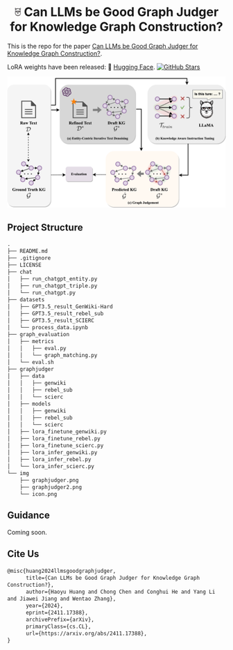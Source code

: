 # <center><img src="img/icon.png" style="width: 3%">  Can LLMs be Good Graph Judger for Knowledge Graph Construction?</center>

This is the repo for the paper [Can LLMs be Good Graph Judger for Knowledge Graph Construction?](https://arxiv.org/abs/2411.17388).

LoRA weights have been released: 🤗 <a href="https://huggingface.co/HaoyuHuang2/graphjudger" target="_blank">Hugging Face</a>.
<a href="https://github.com/hhy-huang/GraphJudger" target="_blank">
    <img alt="GitHub Stars" src="https://img.shields.io/github/stars/hhy-huang/GraphJudger?style=social" />
</a>


![Illustration of multi-agent collaborative framework](./img/graphjudger.png)

## Project Structure
```
.
├── README.md
├── .gitignore
├── LICENSE
├── chat
│   ├── run_chatgpt_entity.py
│   ├── run_chatgpt_triple.py
│   └── run_chatgpt.py
├── datasets
│   ├── GPT3.5_result_GenWiki-Hard
│   ├── GPT3.5_result_rebel_sub
│   ├── GPT3.5_result_SCIERC
│   └── process_data.ipynb
├── graph_evaluation
│   ├── metrics
│   │   ├── eval.py
│   │   └── graph_matching.py
│   └── eval.sh
├── graphjudger
│   ├── data
│   │   ├── genwiki
│   │   ├── rebel_sub
│   │   └── scierc
│   ├── models
│   │   ├── genwiki
│   │   ├── rebel_sub
│   │   └── scierc
│   ├── lora_finetune_genwiki.py
│   ├── lora_finetune_rebel.py
│   ├── lora_finetune_scierc.py
│   ├── lora_infer_genwiki.py
│   ├── lora_infer_rebel.py
│   └── lora_infer_scierc.py
└── img
    ├── graphjudger.png
    ├── graphjudger2.png
    └── icon.png
```

## Guidance 

Coming soon.

## Cite Us
```
@misc{huang2024llmsgoodgraphjudger,
      title={Can LLMs be Good Graph Judger for Knowledge Graph Construction?}, 
      author={Haoyu Huang and Chong Chen and Conghui He and Yang Li and Jiawei Jiang and Wentao Zhang},
      year={2024},
      eprint={2411.17388},
      archivePrefix={arXiv},
      primaryClass={cs.CL},
      url={https://arxiv.org/abs/2411.17388}, 
}
```
